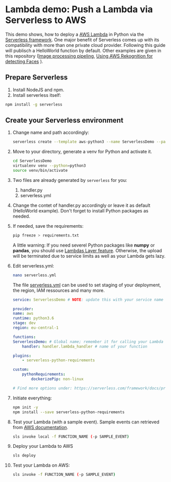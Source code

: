 # Lambda demo: Push a Lambda via Serverless to AWS

This demo shows, how to deploy a [AWS Lambda](https://aws.amazon.com/lambda/?nc1=h_ls) in Python via the [Serverless framework](https://serverless.com). One major benefit of Serverless comes up with its compatibility with more than one private cloud provider. Following this guide will publisch a HelloWorld function by default. Other examples are given in this repository ([Image processing pipeling](), [Using AWS Rekognition for detecting Faces]() ).

## Prepare Serverless
1. Install NodeJS and npm.
2. Install serverless itself: 

```bash 
npm install -g serverless
```

## Create your Serverless environment
1. Change name and path accordingly:
    ```bash 
    serverless create --template aws-python3 --name ServerlessDemo --path ServerlessDemo
    ```

2. Move to your directory, generate a venv for Python and activate it.
    ```bash
    cd ServerlessDemo
    virtualenv venv --python=python3
    source venv/bin/activate
    ```

3. Two files are already generated by `serverless` for you:
    1. handler.py
    2. serverless.yml

4. Change the contet of handler.py accordingly or leave it as default (HelloWorld example). Don't forget to install Python packages as needed.

5. If needed, save the requirements: 
    ```bash 
    pip freeze > requirements.txt
    ````
    A little warning: If you need severel Python packages like **numpy** or **pandas**, you should use [Lambdas Layer feature](https://docs.aws.amazon.com/lambda/latest/dg/configuration-layers.html). Otherwise, the upload will be terminated due to service limits as well as your Lambda gets lazy.

6. Edit serverless.yml: 

    ```bash 
    nano serverless.yml
    ````

    The file [serverless.yml](https://github.com/Zirkonium88/AWS/blob/master/Lambda/ServerlessDemo/serverless.yml) can be used to set staging of your deployment, the region, IAM ressources and many more.

    ```yaml
    service: ServerlessDemo # NOTE: update this with your service name

    provider:
    name: aws 
    runtime: python3.6 
    stage: dev
    region: eu-central-1

    functions:
    ServerlessDemo: # Global name; remember it for calling your Lambda
        handler: handler.lambda_handler # name of your function

    plugins:
        - serverless-python-requirements

    custom:
        pythonRequirements:
            dockerizePip: non-linux

    # Find more options under: https://serverless.com/framework/docs/providers/aws/guide/
    ```

7. Initiate everything:
    ```bash
    npm init -y
    npm install --save serverless-python-requirements
    ```

8. Test your Lambda (with a sample event). Sample events can retrieved from [AWS documentation](https://docs.aws.amazon.com/AmazonS3/latest/dev/notification-content-structure.html). 

    ```bash
    sls invoke local -f FUNCTION_NAME (-p SAMPLE_EVENT)
    ```

9. Deploy your Lambda to AWS <br/>
    ```bash
    sls deploy
    ```

10. Test your Lambda on AWS: 
    ```bash
    sls invoke -f FUNCTION_NAME (-p SAMPLE_EVENT)
    ````


